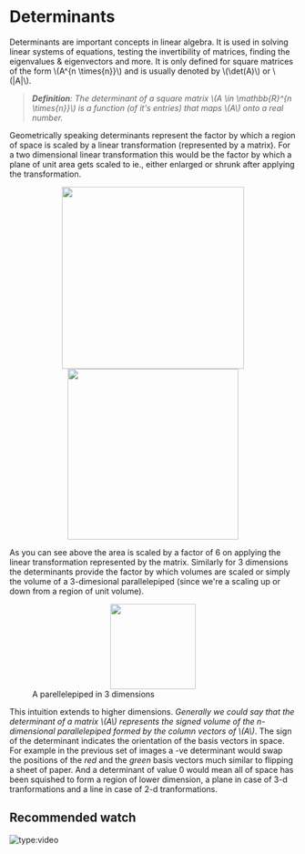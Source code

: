 # Determinants

Determinants are important concepts in linear algebra. It is used in solving linear systems of equations, testing the invertibility of matrices, finding the eigenvalues & eigenvectors and more. It is only defined for square matrices of the form \\(A^{n \times{n}}\\) and is usually denoted by \\(\det(A)\\) or \\(|A|\\).

> *__Definition__: The determinant of a square matrix \\(A \in \mathbb{R}^{n \times{n}}\\) is a function (of it's entries) that maps \\(A\\) onto a real number.*

Geometrically speaking determinants represent the factor by which a region of space is scaled by a linear transformation (represented by a matrix). For a two dimensional linear transformation this would be the factor by which a plane of unit area gets scaled to ie., either enlarged or shrunk after applying the transformation.

<center>
    <img src="../images/001.png" width=320 hspace=10>
    <img src="../images/002.png" width=300 hspace=10>
</center>

As you can see above the area is scaled by a factor of 6 on applying the linear transformation represented by the matrix. Similarly for 3 dimensions the determinants provide the factor by which volumes are scaled or simply the volume of a 3-dimesional parallelepiped (since we're a scaling up or down from a region of unit volume).

<figure>
    <center>
        <img src="../images/003.png" width=150>
    </center>
    <figcaption>A parellelepiped in 3 dimensions</figcaption>
</figure>

This intuition extends to higher dimensions. *Generally we could say that the determinant of a matrix \\(A\\) represents the signed volume of the n-dimensional parallelepiped formed by the column vectors of \\(A\\)*. The sign of the determinant indicates the orientation of the basis vectors in space. For example in the previous set of images a -ve determinant would swap the positions of the *red* and the *green* basis vectors much similar to flipping a sheet of paper. And a determinant of value 0 would mean all of space has been squished to form a region of lower dimension, a plane in case of 3-d tranformations and a line in case of 2-d tranformations.

## Recommended watch

![type:video](https://www.youtube.com/embed/Ip3X9LOh2dk)